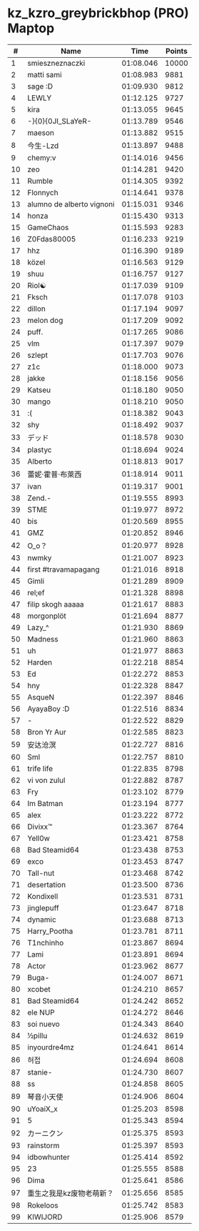# kz_kzro_greybrickbhop (PRO) Maptop

|  # | Name | Time | Points |
|-------------- | -------------- | -------------- | -------------- | 
| 1 | smieszneznaczki | 01:08.046 | 10000 | 
| 2 | matti sami | 01:08.983 | 9881 | 
| 3 | sage :D | 01:09.930 | 9812 | 
| 4 | LEWLY | 01:12.125 | 9727 | 
| 5 | kira | 01:13.055 | 9645 | 
| 6 | -}{0}{0JI_SLaYeR- | 01:13.789 | 9546 | 
| 7 | maeson | 01:13.882 | 9515 | 
| 8 | 今生-Lzd | 01:13.897 | 9488 | 
| 9 | chemy:v | 01:14.016 | 9456 | 
| 10 | zeo | 01:14.281 | 9420 | 
| 11 | Rumble | 01:14.305 | 9392 | 
| 12 | Flonnych | 01:14.641 | 9378 | 
| 13 | alumno de alberto vignoni | 01:15.031 | 9346 | 
| 14 | honza | 01:15.430 | 9313 | 
| 15 | GameChaos | 01:15.593 | 9283 | 
| 16 | Z0Fdas80005 | 01:16.233 | 9219 | 
| 17 | hhz | 01:16.390 | 9189 | 
| 18 | közel | 01:16.563 | 9129 | 
| 19 | shuu | 01:16.757 | 9127 | 
| 20 | Riol☯ | 01:17.039 | 9109 | 
| 21 | Fksch | 01:17.078 | 9103 | 
| 22 | dillon | 01:17.194 | 9097 | 
| 23 | melon dog | 01:17.209 | 9092 | 
| 24 | puff. | 01:17.265 | 9086 | 
| 25 | vlm | 01:17.397 | 9079 | 
| 26 | szlept | 01:17.703 | 9076 | 
| 27 | z1c | 01:18.000 | 9073 | 
| 28 | jakke | 01:18.156 | 9056 | 
| 29 | Katseu | 01:18.180 | 9050 | 
| 30 | mango | 01:18.210 | 9050 | 
| 31 | :( | 01:18.382 | 9043 | 
| 32 | shy | 01:18.492 | 9037 | 
| 33 | デッド | 01:18.578 | 9030 | 
| 34 | plastyc | 01:18.694 | 9024 | 
| 35 | Alberto | 01:18.813 | 9017 | 
| 36 | 蕾妮·霍普·布萊西 | 01:18.914 | 9011 | 
| 37 | ivan | 01:19.317 | 9001 | 
| 38 | Zend.- | 01:19.555 | 8993 | 
| 39 | STME | 01:19.977 | 8972 | 
| 40 | bis | 01:20.569 | 8955 | 
| 41 | GMZ | 01:20.852 | 8946 | 
| 42 | O_o？ | 01:20.977 | 8928 | 
| 43 | nwmky | 01:21.007 | 8923 | 
| 44 | first #travamapagang | 01:21.016 | 8918 | 
| 45 | Gimli | 01:21.289 | 8909 | 
| 46 | rel;ef | 01:21.328 | 8898 | 
| 47 | filip skogh aaaaa | 01:21.617 | 8883 | 
| 48 | morgonplöt | 01:21.694 | 8877 | 
| 49 | Lazy_^ | 01:21.930 | 8869 | 
| 50 | Madness | 01:21.960 | 8863 | 
| 51 | uh | 01:21.977 | 8863 | 
| 52 | Harden | 01:22.218 | 8854 | 
| 53 | Ed | 01:22.272 | 8853 | 
| 54 | hny | 01:22.328 | 8847 | 
| 55 | 󠀡󠀡⁧⁧AsqueN | 01:22.397 | 8846 | 
| 56 | AyayaBoy :D | 01:22.516 | 8834 | 
| 57 | - | 01:22.522 | 8829 | 
| 58 | Bron Yr Aur | 01:22.585 | 8823 | 
| 59 | 安达沧溟 | 01:22.727 | 8816 | 
| 60 | Sml | 01:22.757 | 8810 | 
| 61 | trife life | 01:22.835 | 8798 | 
| 62 | vi von zulul | 01:22.882 | 8787 | 
| 63 | Fry | 01:23.102 | 8779 | 
| 64 | Im Batman | 01:23.194 | 8777 | 
| 65 | alex | 01:23.222 | 8772 | 
| 66 | Divixx™ | 01:23.367 | 8764 | 
| 67 | Yell0w | 01:23.421 | 8758 | 
| 68 | Bad Steamid64 | 01:23.438 | 8753 | 
| 69 | exco | 01:23.453 | 8747 | 
| 70 | Tall-nut | 01:23.468 | 8742 | 
| 71 | desertation | 01:23.500 | 8736 | 
| 72 | Kondixell | 01:23.531 | 8731 | 
| 73 | jinglepuff | 01:23.647 | 8718 | 
| 74 | dynamic | 01:23.688 | 8713 | 
| 75 | Harry_Pootha | 01:23.781 | 8711 | 
| 76 | T1nchinho | 01:23.867 | 8694 | 
| 77 | Lami | 01:23.891 | 8694 | 
| 78 | Actor | 01:23.962 | 8677 | 
| 79 | Buga- | 01:24.007 | 8671 | 
| 80 | xcobet | 01:24.210 | 8657 | 
| 81 | Bad Steamid64 | 01:24.242 | 8652 | 
| 82 | ele NUP | 01:24.272 | 8646 | 
| 83 | soi nuevo | 01:24.343 | 8640 | 
| 84 | ½pillu | 01:24.632 | 8619 | 
| 85 | inyourdre4mz | 01:24.641 | 8614 | 
| 86 | 허접 | 01:24.694 | 8608 | 
| 87 | stanie- | 01:24.730 | 8607 | 
| 88 | ss | 01:24.858 | 8605 | 
| 89 | 琴音小天使 | 01:24.906 | 8604 | 
| 90 | uYoaiX_x | 01:25.203 | 8598 | 
| 91 | 5 | 01:25.343 | 8594 | 
| 92 | カーニクン | 01:25.375 | 8593 | 
| 93 | rainstorm | 01:25.397 | 8593 | 
| 94 | idbowhunter | 01:25.414 | 8592 | 
| 95 | 23 | 01:25.555 | 8588 | 
| 96 | Dima | 01:25.641 | 8586 | 
| 97 | 重生之我是kz废物老萌新？ | 01:25.656 | 8585 | 
| 98 | Rokeloos | 01:25.742 | 8583 | 
| 99 | KIWIJORD | 01:25.906 | 8579 | 


